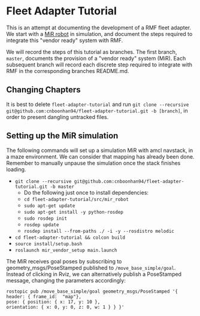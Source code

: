 # Fleet Adapter Tutorial
This is an attempt at documenting the development of a RMF fleet adapter. We start with a [MiR robot](https://github.com/dfki-ric/mir_robot) in simulation, and document the steps required to integrate this "vendor ready" system with RMF. 

We will record the steps of this tutorial as branches. The first branch, `master`, documents the provision of a "vendor ready" system (MiR). Each subsequent branch will record each discrete step required to integrate with RMF in the corresponding branches README.md.

## Changing Chapters
It is best to delete `fleet-adapter-tutorial` and run `git clone --recursive git@github.com:cnboonhan94/fleet-adapter-tutorial.git -b [branch]`, in order to present dangling untracked files.

## Setting up the MiR simulation
The following commands will set up a simulation MiR with amcl navstack, in a maze environment. We can consider that mapping has already been done. Remember to manually unpause the simulation once the stack finishes loading.

* `git clone --recursive git@github.com:cnboonhan94/fleet-adapter-tutorial.git -b master`
  * Do the following just once to install dependencies:
  * `cd fleet-adapter-tutorial/src/mir_robot`
  * `sudo apt-get update`
  * `sudo apt-get install -y python-rosdep`
  * `sudo rosdep init`
  * `rosdep update`
  * `rosdep install --from-paths ./ -i -y --rosdistro melodic`
* `cd fleet-adapter-tutorial && colcon build`
* `source install/setup.bash`
* `roslaunch mir_vendor_setup main.launch`

The MiR receives goal poses by subscribing to geometry_msgs/PoseStamped published to `/move_base_simple/goal`. Instead of clicking in Rviz, we can alternatively publish a PoseStamped message, changing the parameters accordingly:
```
rostopic pub /move_base_simple/goal geometry_msgs/PoseStamped '{ header: { frame_id:  "map"}, 
pose: { position: { x: 17, y: 10 }, 
orientation: { x: 0, y: 0, z: 0, w: 1 } } }'
```
